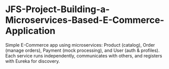 # JFS-Project-Building-a-Microservices-Based-E-Commerce-Application
Simple E-Commerce app using microservices: Product (catalog), Order (manage orders), Payment (mock processing), and User (auth &amp; profiles). Each service runs independently, communicates with others, and registers with Eureka for discovery.
